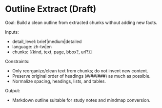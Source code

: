 # Outline Extract (Draft)

Goal: Build a clean outline from extracted chunks without adding new facts.

Inputs:
- detail_level: brief|medium|detailed
- language: zh-tw|en
- chunks: [{kind, text, page, bbox?, url?}]

Constraints:
- Only reorganize/clean text from chunks; do not invent new content.
- Preserve original order of headings (#/##/###) as much as possible.
- Normalize spacing, headings, lists, and tables.

Output:
- Markdown outline suitable for study notes and mindmap conversion.


